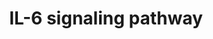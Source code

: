 ---
annotations:
- type: Pathway Ontology
  value: interleukin-6 signaling pathway
authors:
- A.Pandey
- MaintBot
- Khanspers
- Christine Chichester
- Jmelius
- Mkutmon
- Egonw
- Eweitz
description: ''
last-edited: 2021-05-16
organisms:
- Rattus norvegicus
redirect_from:
- /index.php/Pathway:WP135
- /instance/WP135
schema-jsonld:
- '@context': https://schema.org/
  '@id': https://wikipathways.github.io/pathways/WP135.html
  '@type': Dataset
  creator:
    '@type': Organization
    name: WikiPathways
  description: ''
  keywords:
  - Stat1
  - Daxx
  - Cdk5r1
  - Raf1
  - Ppp2r5e
  - Vav1
  - Casp9
  - Mapkapk2
  - Stat5b
  - Ep300
  - Ppp2r2b
  - Foxo3a
  - Ppp2cb
  - Fos
  - Hspb1
  - Rac1
  - Nfkb1
  - Lyn
  - Il6
  - Tyk2
  - Map2k1
  - Cdk5
  - RGD1565643
  - Ppp2r1a
  - Ppp2r4
  - Gsk3b
  - Ar
  - Ptk2
  - Ptk2b
  - Map3k4
  - Mapk1
  - Fyn
  - Eif4e
  - Ncoa1
  - Stat3
  - Inpp5d
  - Tcf1
  - Il6st
  - Hdac1
  - Ppp2r2a
  - Gab1
  - Rps6ka2
  - Fgr
  - Ppp2r5b
  - Cebpb
  - Ppp2r2c
  - Sos1
  - Ppp2r5a
  - Cdk9
  - Mapt
  - PPP2R5C
  - Map2k4
  - Rb1
  - Jak1
  - Prkcd
  - Hras
  - RGD1561602
  - Plcg1
  - Tnfrsf5
  - Il6ra
  - Eif2a
  - Jak2
  - Map3k7
  - Casp3
  - PPP2R3B
  - Hck
  - Mapk8
  - Gab2
  - Pik3r1
  - Rps6kb1
  - Pxn
  - Erbb2
  - Map2k2
  - Akt1
  - Erbb3
  - Btk
  - Mapk3
  - Mapk14
  - Ppp2r3a
  - RGD1564385
  - Ptpn11
  - Pik3r2
  - Hspca
  - Foxo1a
  - Socs3
  - Bad
  - Stat5a
  - Grb2
  - Sgk
  - Eif4ebp1
  - Crebbp
  - Ppp2ca
  - Shc1
  - Jun
  - Ppp2r5d
  - RGD1561201
  - Inppl1
  - Tec
  - Ppp2r1b
  - Map2k6
  license: CC0
  name: IL-6 signaling pathway
seo: CreativeWork
title: IL-6 signaling pathway
wpid: WP135
---